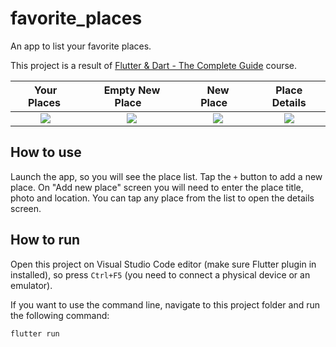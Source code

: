 # favorite_places

An app to list your favorite places.

This project is a result of [Flutter & Dart - The Complete Guide](https://www.udemy.com/course/learn-flutter-dart-to-build-ios-android-apps/) course.

Your Places&nbsp; | Empty New Place&nbsp;&nbsp;&nbsp; | New Place&nbsp;&nbsp;&nbsp; | Place Details
:-------------------------:|:-------------------------:|:-------------------------:|:-------------------------:
![](https://github.com/paulohc/flutter-favorite-places/assets/18506267/d5c12010-f01f-497e-9d3a-277a8c0fc5d4) | ![](https://github.com/paulohc/flutter-favorite-places/assets/18506267/3a164f31-81c0-4307-bf79-93770ae8c8e0) | ![](https://github.com/paulohc/flutter-favorite-places/assets/18506267/472525e7-031a-4413-9cc6-c0cf5370bcb9) | ![](https://github.com/paulohc/flutter-favorite-places/assets/18506267/37031634-6152-4d1a-9f1f-f2f31363b7da)


## How to use

Launch the app, so you will see the place list. Tap the `+` button to add a new place. On "Add new place" screen you will need to enter the place title, photo and location. You can tap any place from the list to open the details screen.

## How to run

Open this project on Visual Studio Code editor (make sure Flutter plugin in installed), so press `Ctrl+F5` (you need to connect a physical device or an emulator).


If you want to use the command line, navigate to this project folder and run the following command:

```
flutter run
```
